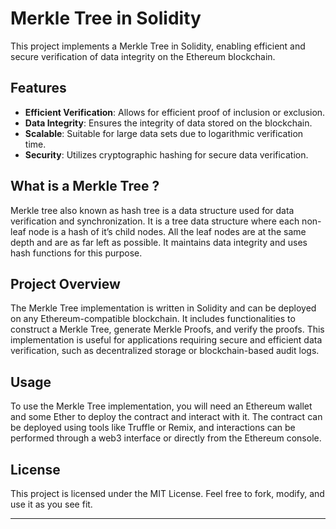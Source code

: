 # Merkle Tree in Solidity

This project implements a Merkle Tree in Solidity, enabling efficient and secure verification of data integrity on the Ethereum blockchain.

## Features

- **Efficient Verification**: Allows for efficient proof of inclusion or exclusion.
- **Data Integrity**: Ensures the integrity of data stored on the blockchain.
- **Scalable**: Suitable for large data sets due to logarithmic verification time.
- **Security**: Utilizes cryptographic hashing for secure data verification.

## What is a Merkle Tree ?
Merkle tree also known as hash tree is a data structure used for data verification and synchronization. 
It is a tree data structure where each non-leaf node is a hash of it’s child nodes. All the leaf nodes are at the same depth and are as far left as possible. 
It maintains data integrity and uses hash functions for this purpose. 

## Project Overview

The Merkle Tree implementation is written in Solidity and can be deployed on any Ethereum-compatible blockchain. It includes functionalities to construct a Merkle Tree, generate Merkle Proofs, and verify the proofs. This implementation is useful for applications requiring secure and efficient data verification, such as decentralized storage or blockchain-based audit logs.

## Usage

To use the Merkle Tree implementation, you will need an Ethereum wallet and some Ether to deploy the contract and interact with it. The contract can be deployed using tools like Truffle or Remix, and interactions can be performed through a web3 interface or directly from the Ethereum console.

## License

This project is licensed under the MIT License. Feel free to fork, modify, and use it as you see fit.

---
